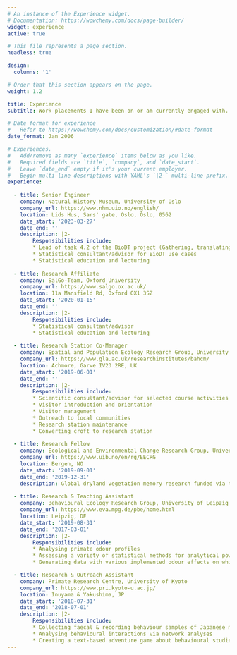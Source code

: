 ```yaml
---
# An instance of the Experience widget.
# Documentation: https://wowchemy.com/docs/page-builder/
widget: experience
active: true

# This file represents a page section.
headless: true

design:
  columns: '1'

# Order that this section appears on the page.
weight: 1.2

title: Experience
subtitle: Work placements I have been on or am currently engaged with. You will find a more all-encompassing overview of my qualifications and experiences on my <a href="https://htmlpreview.github.io/?https://github.com/ErikKusch/Website/blob/master/static/media/CV_ErikKusch.html" target="_blank">CV</a>.

# Date format for experience
#   Refer to https://wowchemy.com/docs/customization/#date-format
date_format: Jan 2006

# Experiences.
#   Add/remove as many `experience` items below as you like.
#   Required fields are `title`, `company`, and `date_start`.
#   Leave `date_end` empty if it's your current employer.
#   Begin multi-line descriptions with YAML's `|2-` multi-line prefix.
experience:
  
  - title: Senior Engineer
    company: Natural History Museum, University of Oslo
    company_url: https://www.nhm.uio.no/english/
    location: Lids Hus, Sars' gate, Oslo, Oslo, 0562
    date_start: '2023-03-27'
    date_end: ''
    description: |2-
        Responsibilities include:
        * Lead of task 4.2 of the BioDT project (Gathering, translating and combining European and global biodiversity data)
        * Statistical consultant/advisor for BioDT use cases
        * Statistical education and lecturing
        
  - title: Research Affiliate 
    company: SalGo-Team, Oxford University
    company_url: https://www.salgo.ox.ac.uk/
    location: 11a Mansfield Rd, Oxford OX1 3SZ
    date_start: '2020-01-15'
    date_end: ''
    description: |2-
        Responsibilities include:
        * Statistical consultant/advisor
        * Statistical education and lecturing
        
  - title: Research Station Co-Manager
    company: Spatial and Population Ecology Research Group, University of Glasgow
    company_url: https://www.gla.ac.uk/researchinstitutes/bahcm/
    location: Achmore, Garve IV23 2RE, UK
    date_start: '2019-06-01'
    date_end: ''
    description: |2-
        Responsibilities include:
        * Scientific consultant/advisor for selected course activities on-sight
        * Visitor introduction and orientation
        * Visitor management
        * Outreach to local communities
        * Research station maintenance
        * Converting croft to research station
        
  - title: Research Fellow
    company: Ecological and Environmental Change Research Group, University of Bergen
    company_url: https://www.uib.no/en/rg/EECRG
    location: Bergen, NO
    date_start: '2019-09-01'
    date_end: '2019-12-31'
    description: Global dryland vegetation memory research funded via the Fast-Track-Initiative programme (see [Honours & Awards](#accomplishments)).
    
  - title: Research & Teaching Assistant
    company: Behavioural Ecology Research Group, University of Leipzig
    company_url: https://www.eva.mpg.de/pbe/home.html
    location: Leipzig, DE
    date_start: '2019-08-31'
    date_end: '2017-03-01'
    description: |2-
        Responsibilities include:
        * Analysing primate odour profiles
        * Assessing a variety of statistical methods for analytical power in identifying odour effects
        * Generating data with various implemented odour effects on which to test the methods

  - title: Research & Outreach Assistant
    company: Primate Research Centre, University of Kyoto
    company_url: https://www.pri.kyoto-u.ac.jp/
    location: Inuyama & Yakushima, JP
    date_start: '2018-07-31'
    date_end: '2018-07-01'
    description: |2-
        Responsibilities include:
        * Collecting faecal & recording behaviour samples of Japanese macaques
        * Analysing behavioural interactions via network analyses
        * Creating a text-based adventure game about behavioural studies
---
```

